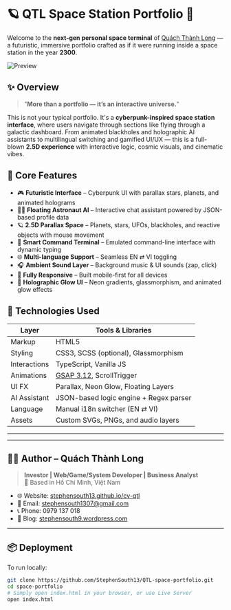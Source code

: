 # 🪐 QTL Space Station Portfolio 🚀

Welcome to the **next-gen personal space terminal** of [Quách Thành Long](https://stephensouth13.github.io/cv-qtl/) — a futuristic, immersive portfolio crafted as if it were running inside a space station in the year **2300**.

![Preview](https://github.com/user-attachments/assets/5e6c5502-24fe-4335-bd40-b2265dac757d)


## ✨ Overview

> "**More than a portfolio — it’s an interactive universe.**"

This is not your typical portfolio. It's a **cyberpunk-inspired space station interface**, where users navigate through sections like flying through a galactic dashboard. From animated blackholes and holographic AI assistants to multilingual switching and gamified UI/UX — this is a full-blown **2.5D experience** with interactive logic, cosmic visuals, and cinematic vibes.

## 🚀 Core Features

- 🎮 **Futuristic Interface** – Cyberpunk UI with parallax stars, planets, and animated holograms
- 🧑‍🚀 **Floating Astronaut AI** – Interactive chat assistant powered by JSON-based profile data
- 🪐 **2.5D Parallax Space** – Planets, stars, UFOs, blackholes, and reactive objects with mouse movement
- 🧠 **Smart Command Terminal** – Emulated command-line interface with dynamic typing
- 🌐 **Multi-language Support** – Seamless EN ⇄ VI toggling
- 🎧 **Ambient Sound Layer** – Background music & UI sounds (zap, click)
- 📱 **Fully Responsive** – Built mobile-first for all devices
- 🎨 **Holographic Glow UI** – Neon gradients, glassmorphism, and animated glow effects

## 🧩 Technologies Used

| Layer          | Tools & Libraries                     |
|---------------|----------------------------------------|
| Markup        | HTML5                                  |
| Styling       | CSS3, SCSS (optional), Glassmorphism   |
| Interactions  | TypeScript, Vanilla JS                 |
| Animations    | [GSAP 3.12](https://greensock.com/gsap/), ScrollTrigger |
| UI FX         | Parallax, Neon Glow, Floating Layers   |
| AI Assistant  | JSON-based logic engine + Regex parser |
| Language      | Manual i18n switcher (EN ⇄ VI)         |
| Assets        | Custom SVGs, PNGs, and audio layers    |

---


---

## 🧑‍💻 Author – Quách Thành Long

> **Investor | Web/Game/System Developer | Business Analyst**  
> 📍 Based in Hồ Chí Minh, Việt Nam

- 🌐 Website: [stephensouth13.github.io/cv-qtl](https://stephensouth13.github.io/cv-qtl/)
- 📧 Email: stephensouth1307@gmail.com
- 📞 Phone: 0979 137 018
- 📝 Blog: [stephensouth9.wordpress.com](https://stephensouth9.wordpress.com)

---

## 📦 Deployment

To run locally:

```bash
git clone https://github.com/StephenSouth13/QTL-space-portfolio.git
cd space-portfolio
# Simply open index.html in your browser, or use Live Server
open index.html
